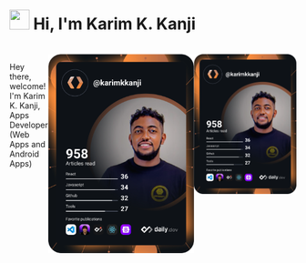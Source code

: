 # <img src="https://cdn.jsdelivr.net/gh/Th3Wall/assets-cdn/PersonalGithubReadme/HandGreet.gif" width="35px" height="35px" />&nbsp;<b>Hi, I'm Karim K. Kanji</b>
<br>

<img align="right" style="height:auto;" alt="" width="180" class="avatar avatar-user width-full border color-bg-primary" src="https://github.com/karimkkanji/karimkkanji/blob/main/devcard.svg">
<img align="right" style="height:auto;" alt="" width="256" class="avatar avatar-user width-full border color-bg-primary" src="https://github.com/karimkkanji/karimkkanji/blob/main/devcard.svg">
<p aligh="left">
  <p>Hey there, welcome!</br>
  I'm Karim K. Kanji, Apps Developer (Web Apps and Android Apps) 
